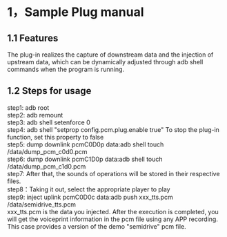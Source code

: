 # 1，Sample Plug manual
## 1.1 Features
The plug-in realizes the capture of downstream data and the injection of upstream data, which can be dynamically adjusted through adb shell commands when the program is running.
## 1.2 Steps for usage
step1: adb root \
step2: adb remount \
step3: adb shell setenforce 0 \
step4: adb shell "setprop config.pcm.plug.enable true"
To stop the plug-in function, set this property to false\
step5: dump downlink pcmC0D0p data:adb shell touch /data/dump_pcm_c0d0.pcm \
step6: dump downlink pcmC1D0p data:adb shell touch /data/dump_pcm_c1d0.pcm \
step7: After that, the sounds of operations will be stored in their respective files.  \
step8：Taking it out, select the appropriate player to play \
step9: inject uplink pcmC0D0c data:adb push xxx_tts.pcm /data/semidrive_tts.pcm \
xxx_tts.pcm is the data you injected. After the execution is completed, you will get the voiceprint information in the pcm file using any APP recording. This case provides a version of the demo "semidrive" pcm file.
